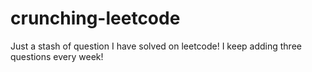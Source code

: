 # crunching-leetcode
Just a stash of question I have solved on leetcode!
I keep adding three questions every week!
